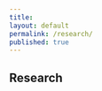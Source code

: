 ```yaml
---
title:
layout: default
permalink: /research/
published: true
---
```


## Research
<!-- My research interests fall in two macro-areas of computer science and engineering:
- infrastructures and architectures for distributed systems
- algorithms and optimization

Focuses I have interested on are:
- [Edge Intelligence]({{site.baseurl}}/research/edge-ai) -->
